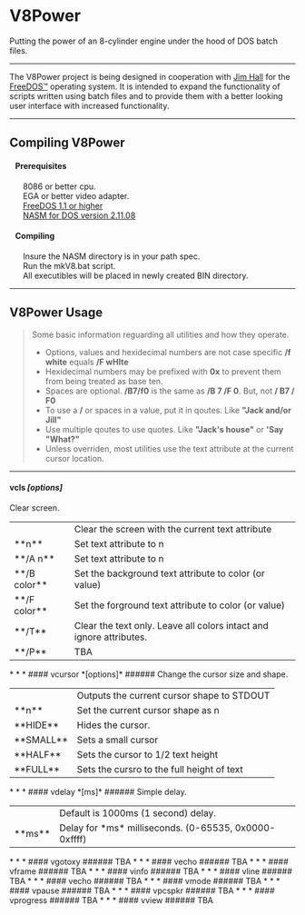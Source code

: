 # V8Power
Putting the power of an 8-cylinder engine under the hood of DOS batch files.

* * *

The V8Power project is being designed in cooperation with
[Jim Hall](http://www.freedos.org/jhall) for the [FreeDOS™](http://www.freedos.org) 
operating system. It is intended to expand the functionality of scripts written 
using batch files and to provide them with a better looking user interface with
increased functionality.

* * *

## Compiling V8Power

#### &nbsp;&nbsp; Prerequisites ######

&nbsp;&nbsp;&nbsp;&nbsp;&nbsp;&nbsp;8086 or better cpu. <br>
&nbsp;&nbsp;&nbsp;&nbsp;&nbsp;&nbsp;EGA or better video adapter. <br>
&nbsp;&nbsp;&nbsp;&nbsp;&nbsp;&nbsp;[FreeDOS 1.1 or higher](http://www.freedos.org) <br>
&nbsp;&nbsp;&nbsp;&nbsp;&nbsp;&nbsp;[NASM for DOS version 2.11.08](http://wwww.nasm.us]) <br>

#### &nbsp;&nbsp; Compiling ######

&nbsp;&nbsp;&nbsp;&nbsp;&nbsp;&nbsp;Insure the NASM directory is in your path spec. <br>
&nbsp;&nbsp;&nbsp;&nbsp;&nbsp;&nbsp;Run the mkV8.bat script. <br>
&nbsp;&nbsp;&nbsp;&nbsp;&nbsp;&nbsp;All executibles will be placed in newly
created BIN directory. <br>

* * *

## V8Power Usage

> Some basic information reguarding all utilities and how they operate.<br>
> * Options, values and hexidecimal numbers are not case specific **/f white** equals **/F wHIte**<br>
> * Hexidecimal numbers may be prefixed with **0x** to prevent them from being treated as base ten.<br>
> * Spaces are optional. **/B7/f0** is the same as **/B 7 /F 0**. But, not **/ B7 / F0**<br>
> * To use a **/** or spaces in a value, put it in qoutes. Like **"Jack and/or Jill"**<br>
> * Use multiple qoutes to use quotes. Like **"Jack's house"** or **'Say "What?"**<br>
> * Unless overriden, most utilities use the text attribute at the current cursor location.

* * *
#### vcls *[options]* ######
Clear screen.
<table border="0">
<tr><td ></td><td>Clear the screen with the current text attribute</td></tr>
<tr><td >**n**</td><td>Set text attribute to n</td></tr>
<tr><td>**/A n**</td><td>Set text attribute to n</td></tr>
<tr><td>**/B color**</td><td>Set the background text attribute to color (or value)</td></tr>
<tr><td>**/F color**</td><td>Set the forground text attribute to color (or value)</td></tr>
<tr><td>**/T**</td><td>Clear the text only. Leave all colors intact and ignore attributes.</td></tr>
<tr><td>**/P**</td><td>TBA</td></tr>
</table>
* * *
#### vcursor *[options]* ######
Change the cursor size and shape.
<table border="0">
<tr><td></td><td>Outputs the current cursor shape to STDOUT</td></tr>
<tr><td>**n**</td><td>Set the current cursor shape as n</td></tr>
<tr><td>**HIDE**</td><td>Hides the cursor.</td></tr>
<tr><td>**SMALL**</td><td>Sets a small cursor</td></tr>
<tr><td>**HALF**</td><td>Sets the cursor to 1/2 text height</td></tr>
<tr><td>**FULL**</td><td>Sets the cursro to the full height of text</td></tr>
</table>
* * *
#### vdelay *[ms]* ######
Simple delay.
<table border="0">
<tr><td></td><td>Default is 1000ms (1 second) delay.</td></tr>
<tr><td>**ms**</td><td>Delay for *ms* milliseconds. (0-65535, 0x0000-0xffff) </td></tr>
</table>
* * *
#### vgotoxy ######
TBA
* * *
#### vecho ######
TBA
* * *
#### vframe ######
TBA
* * *
#### vinfo ######
TBA
* * *
#### vline ######
TBA
* * *
#### vecho ######
TBA
* * *
#### vmode ######
TBA
* * *
#### vpause ######
TBA
* * *
#### vpcspkr ######
TBA
* * *
#### vprogress ######
TBA
* * *
#### vview ######
TBA
